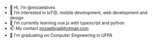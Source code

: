 - 👋 Hi, I’m @mizaelalves
- 👀 I’m interested in IoT😍, mobile development, web development and design
- 🌱 I’m currently learning vue.js with typescript and python
- 📫 My contact mizaelbna@hotmail.com
- 🏫 I'm graduating on Computer Engineering in UFPA

